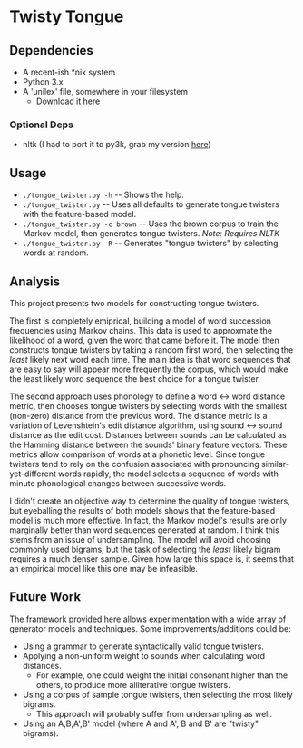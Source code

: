 
# Twisty Tongue #

## Dependencies ##
 * A recent-ish *nix system
 * Python 3.x
 * A 'unilex' file, somewhere in your filesystem
   * [Download it here](http://ling-alpha.wustl.edu/CompLing/unilex)

### Optional Deps ###
 * nltk (I had to port it to py3k, grab my version [here](http://dl.dropbox.com/u/11839105/install_nltk_py3k.sh))

## Usage ##
 * `./tongue_twister.py -h` -- Shows the help.
 * `./tongue_twister.py` -- Uses all defaults to generate tongue twisters with the feature-based model.
 * `./tongue_twister.py -c brown` -- Uses the brown corpus to train the Markov model, then generates tongue twisters. *Note: Requires NLTK*
 * `./tongue_twister.py -R` -- Generates "tongue twisters" by selecting words at random.

## Analysis ##

This project presents two models for constructing tongue twisters.

The first is completely emiprical,
building a model of word succession frequencies using Markov chains.
This data is used to approxmate the likelihood of a word,
given the word that came before it.
The model then constructs tongue twisters by taking a random first word,
then selecting the *least* likely next word each time.
The main idea is that word sequences that are easy to say will appear more
frequently the corpus, which would make the least likely word sequence the
best choice for a tongue twister.

The second approach uses phonology to define a word <-> word distance metric,
then chooses tongue twisters by selecting words with the smallest (non-zero)
distance from the previous word.
The distance metric is a variation of Levenshtein's edit distance algorithm,
using sound <-> sound distance as the edit cost.
Distances between sounds can be calculated as the Hamming distance between
the sounds' binary feature vectors.
These metrics allow comparison of words at a phonetic level.
Since tongue twisters tend to rely on the confusion associated with pronouncing
similar-yet-different words rapidly, the model selects a sequence of words with minute phonological changes between successive words.

I didn't create an objective way to determine the quality of tongue
twisters, but eyeballing the results of both models shows that the feature-based
model is much more effective.  In fact, the Markov model's results are only
marginally better than word sequences generated at random.  I think this stems
from an issue of undersampling.  The model will avoid choosing commonly used
bigrams, but the task of selecting the *least* likely bigram requires a much
denser sample.  Given how large this space is, it seems that an empirical model
like this one may be infeasible.

## Future Work ##
The framework provided here allows experimentation with a wide array of
generator models and techniques.  Some improvements/additions could be:
 * Using a grammar to generate syntactically valid tongue twisters.
 * Applying a non-uniform weight to sounds when calculating word distances.
   * For example, one could weight the initial consonant higher than the others,
   to produce more alliterative tongue twisters.
 * Using a corpus of sample tongue twisters, then selecting the most likely bigrams.
   * This approach will probably suffer from undersampling as well.
 * Using an A,B,A',B' model (where A and A', B and B' are "twisty" bigrams).
